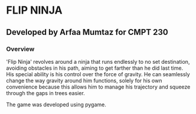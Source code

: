 <h1>FLIP NINJA</h1>
<h2>Developed by Arfaa Mumtaz for CMPT 230</h2>
<h3>Overview</h3>
<p>'Flip Ninja' revolves around a ninja that runs endlessly to no set destination, avoiding obstacles in his path, aiming to get farther than he did last time. His special ability is his control over the force of gravity. He can seamlessly change the way gravity around him functions, solely for his own convenience because this allows him to manage his trajectory and squeeze through the gaps in trees easier.</p>
<p>The game was developed using pygame.</p>
